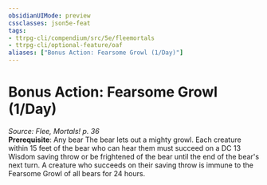 ```yaml
---
obsidianUIMode: preview
cssclasses: json5e-feat
tags:
- ttrpg-cli/compendium/src/5e/fleemortals
- ttrpg-cli/optional-feature/oaf
aliases: ["Bonus Action: Fearsome Growl (1/Day)"]
---
```

# Bonus Action: Fearsome Growl (1/Day)
*Source: Flee, Mortals! p. 36*  
**Prerequisite**: Any bear
The bear lets out a mighty growl. Each creature within 15 feet of the bear who can hear them must succeed on a DC 13 Wisdom saving throw or be frightened of the bear until the end of the bear's next turn. A creature who succeeds on their saving throw is immune to the Fearsome Growl of all bears for 24 hours.